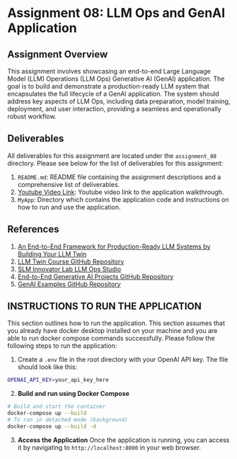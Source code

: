 # Assignment 08: LLM Ops and GenAI Application

## Assignment Overview

This assignment involves showcasing an end-to-end Large Language Model (LLM) Operations (LLM Ops) Generative AI (GenAI) application.
The goal is to build and demonstrate a production-ready LLM system that encapsulates the full lifecycle of a GenAI application.
The system should address key aspects of LLM Ops, including data preparation, model training, deployment, and user interaction,
providing a seamless and operationally robust workflow.

## Deliverables

All deliverables for this assignment are located under the `assignment_08` directory.
Please see below for the list of deliverables for this assignment:

1. `README.md`: README file containing the assignment descriptions and a comprehensive list of deliverables.
2. [Youtube Video Link](youtube.com): Youtube video link to the application walkthrough.
3. `MyApp`: Directory which contains the application code and instructions on how to run and use the application.

## References

1. [An End-to-End Framework for Production-Ready LLM Systems by Building Your LLM Twin](https://www.comet.com/site/blog/an-end-to-end-framework-for-production-ready-llm-systems-by-building-your-llm-twin/)
2. [LLM Twin Course GitHub Repository](https://github.com/decodingml/llm-twin-course)
3. [SLM Innovator Lab LLM Ops Studio](https://azure.github.io/slm-innovator-lab/3_llmops-aistudio/README.html)
4. [End-to-End Generative AI Projects GitHub Repository](https://github.com/GURPREETKAURJETHRA/END-TO-END-GENERATIVE-AI-PROJECTS)
5. [GenAI Examples GitHub Repository](https://github.com/opea-project/GenAIExamples)

## INSTRUCTIONS TO RUN THE APPLICATION

This section outlines how to run the application.
This section assumes that you already have docker desktop installed on your machine and you are able to run docker compose commands successfully.
Please follow the following steps to run the application:

1. Create a `.env` file in the root directory with your OpenAI API key. The file should look like this:

```bash
OPENAI_API_KEY=your_api_key_here
```

2. **Build and run using Docker Compose**

```bash
# Build and start the container
docker-compose up --build   
# To run in detached mode (background)
docker-compose up --build -d
```

3. **Access the Application**
Once the application is running, you can access it by navigating to `http://localhost:8000` in your web browser.
